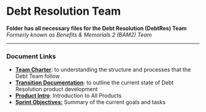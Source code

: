 # Debt Resolution Team 
**Folder has all necessary files for the Debt Resolution (DebtRes) Team** _Formerly known as Benefits & Memorials 2 (BAM2) Team_

---

### **Document Links**
- [**Team Charter**](https://github.com/department-of-veterans-affairs/va.gov-team/blob/master/teams/vsa/teams/benefits-memorials-2/charter.md):  to understanding the structure and processes that the Debt Team follow 
- [**Transition Documentation**](https://github.com/department-of-veterans-affairs/va.gov-team/blob/master/teams/vsa/teams/benefits-memorials-2/documentation/product%20transition.md): to outline the current state of Debt Resolution product development
- [**Product Intro**](https://github.com/department-of-veterans-affairs/va.gov-team/blob/master/teams/vsa/teams/benefits-memorials-2/product-intro.md): Introduction to All Products
- [**Sprint Objectives:**](https://github.com/department-of-veterans-affairs/va.gov-team/blob/master/teams/vsa/teams/benefits-memorials-2/sprint-objectives.md) Summary of the current goals and tasks















